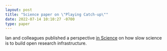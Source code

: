 ```yaml
---
layout: post
title: "Science paper on \"Playing Catch-up\""
date: 2022-07-14 10:10:27 -0700
type: paper
---
```


Ian and colleagues published a perspective [in Science](https://www.science.org/doi/10.1126/science.abo5947) on how slow science is to build open research infrastructure. 
